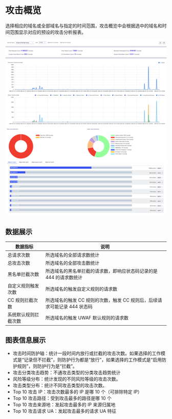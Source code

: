 # 攻击概览

选择相应的域名或全部域名与指定的时间范围，攻击概览中会根据选中的域名和时间范围显示对应的预设的攻击分析报表。

![](/images/attack_analysis-get_report_1.jpg)
![](/images/attack_analysis-get_report_2.png)

## 数据展示

|数据指标|说明|
|-|-|
|总请求次数|所选域名的全部请求数统计|
|总攻击次数|所选域名的全部攻击数统计|
|黑名单拦截次数|所选域名的黑名单拦截的请求数，即响应状态码记录的是 444 的请求数统计|
|自定义规则触发次数|所选域名的触发自定义规则的请求数|
|CC 规则拦截次数|所选域名的触发 CC 规则的次数，触发 CC 规则后，后续请求可能记录 444 状态码|
|系统默认规则拦截次数|所选域名的触发 UWAF 默认规则的请求数|

## 图表信息展示

- 攻击时间防护轴：统计一段时间内放行或拦截的攻击次数。如果选择的工作模式是“记录但不拦截”，则防护行为都是“放行”，如果选择的工作模式是“启用防护规则”，则防护行为是“拦截”。
- 攻击分类攻击趋势：不通攻击类型的分类攻击趋势统计
- 风险等级分布：统计发现的不同风险等级的攻击次数。
- 攻击类型分布：统计不同攻击类型的攻击次数。
- Top 10 攻击 IP：攻击次数最多的 IP 是哪 10 个（可排除特定 IP）
- Top 10 攻击路径：受到攻击最多的路径是哪 10 个
- Top 10 攻击来源地：发起攻击最多的 IP 来源归属地
- Top 10 攻击请求 UA：发起攻击最多的请求 UA 特征
